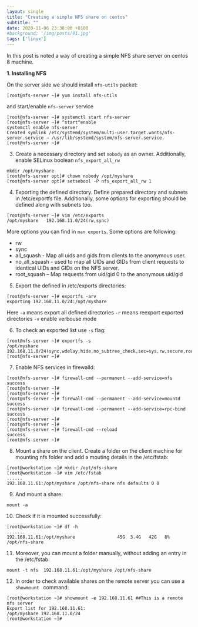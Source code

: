 ```yaml
---
layout: single
title: "Creating a simple NFS share on centos"
subtitle: ""
date: 2020-11-06 23:38:00 +0100
#background: '/img/posts/01.jpg'
tags: ['linux']
---
```

 
<p>In this post is noted a way of creating a simple NFS share server on centos 8 machine.</p>

**1. Installing NFS**

On the server side we should install ``nfs-utils`` packet:
````
[root@nfs-server ~]# yum install nfs-utils
````

and start/enable ``nfs-server`` service
````
[root@nfs-server ~]# systemctl start nfs-server
[root@nfs-server ~]# ^start^enable
systemctl enable nfs-server
Created symlink /etc/systemd/system/multi-user.target.wants/nfs-server.service → /usr/lib/systemd/system/nfs-server.service.
[root@nfs-server ~]# 
````

3. Create a necessary directory and set ``nobody`` as an owner. Additionally, enable SELinux boolean ``nfs_export_all_rw`` 

````
mkdir /opt/myshare
[root@nfs-server opt]# chown nobody /opt/myshare
[root@nfs-server opt]# setsebool -P nfs_export_all_rw 1
````

4. Exporting the defined directory. Define prepared directory and subnets in /etc/exportfs file. Additionally, some options for exporting should be defined along with subnets too.
````
[root@nfs-server ~]# vim /etc/exports
/opt/myshare   192.168.11.0/24(rw,sync)
````

More options you can find in ``man exports``. Some options are following:
* rw
* sync 
* all_squash - Map all uids and gids from clients to the anonymous user.
* no_all_squash - used to map all UIDs and GIDs from client requests to identical UIDs and GIDs on the NFS server.
* root_squash – Map requests from uid/gid 0 to the anonymous uid/gid

5. Export the defined in /etc/exports directories:
````
[root@nfs-server ~]# exportfs -arv
exporting 192.168.11.0/24:/opt/myshare
````

Here ``-a`` means export all defined directories
``-r`` means reexport exported directories
``-v`` enable verbouse mode


6. To check an exported list use `` -s `` flag:
````
[root@nfs-server ~]# exportfs -s
/opt/myshare  192.168.11.0/24(sync,wdelay,hide,no_subtree_check,sec=sys,rw,secure,root_squash,no_all_squash)
[root@nfs-server ~]# 
````

7. Enable NFS services in firewalld:
````
[root@nfs-server ~]# firewall-cmd --permanent --add-service=nfs
success
[root@nfs-server ~]# 
[root@nfs-server ~]# 
[root@nfs-server ~]# firewall-cmd --permanent --add-service=mountd
success
[root@nfs-server ~]# firewall-cmd --permanent --add-service=rpc-bind
success
[root@nfs-server ~]# 
[root@nfs-server ~]# 
[root@nfs-server ~]# firewall-cmd --reload
success
[root@nfs-server ~]# 
````

8. Mount a share on the client. Create a folder on the client machine for mounting nfs folder and add a mouting details in the /etc/fstab:
````
[root@workstation ~]# mkdir /opt/nfs-share
[root@workstation ~]# vim /etc/fstab
......
192.168.11.61:/opt/myshare /opt/nfs-share nfs defaults 0 0
````

9. And mount a share:
````
mount -a
````

10. Check if it is mounted successfully:
````
[root@workstation ~]# df -h
.......
192.168.11.61:/opt/myshare                45G  3.4G   42G   8% /opt/nfs-share
````

11. Moreover, you can mount a folder manually, without adding an entry in the /etc/fstab:
````
mount -t nfs  192.168.11.61:/opt/myshare /opt/nfs-share
````

12. In order to check available shares on the remote server you can use a ``showmount `` command:
````
[root@workstation ~]# showmount -e 192.168.11.61 ##This is a remote nfs server
Export list for 192.168.11.61:
/opt/myshare 192.168.11.0/24
[root@workstation ~]# 
````

